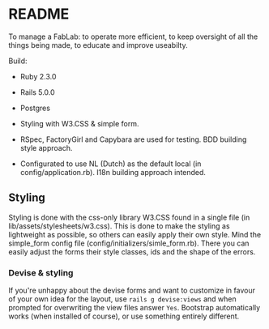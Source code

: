 # README

To manage a FabLab: 
to operate more efficient, 
to keep oversight of all the things being made, 
to educate and improve useabilty.

Build:

* Ruby 2.3.0

* Rails 5.0.0

* Postgres

* Styling with W3.CSS & simple form.

* RSpec, FactoryGirl and Capybara are used for testing. BDD building style approach. 

* Configurated to use NL (Dutch) as the default local (in config/application.rb). I18n building approach intended.

## Styling

Styling is done with the css-only library W3.CSS found in a single file (in lib/assets/stylesheets/w3.css).
This is done to make the styling as lightweight as possible, so others can easily apply their own style. 
Mind the simple_form config file (config/initializers/simle_form.rb). There you can easily adjust the forms their style classes, ids and the shape of the errors.

### Devise & styling

If you're unhappy about the devise forms and want to customize in favour of your own idea for the layout, use `rails g devise:views` and when prompted for overwriting the view files answer `Yes`. Bootstrap automatically works (when installed of course), or use something entirely different. 